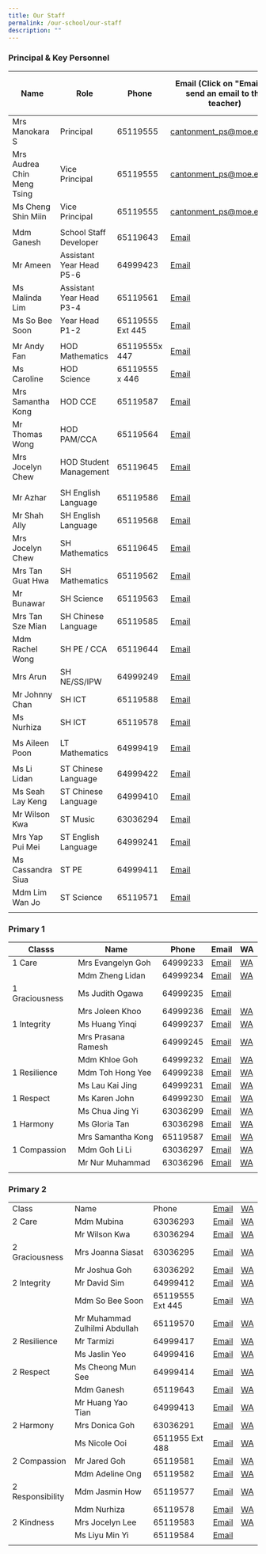 ```yaml
---
title: Our Staff
permalink: /our-school/our-staff
description: ""
---
```

### Principal & Key Personnel

| Name | Role | Phone | Email (Click on "Email" to send an email to the teacher) | WhatsApp((Press WA link on your phone to start a chat) |
|---|---|---|---|---|
| Mrs Manokara S | Principal | 65119555 | [cantonment\_ps@moe.edu.sg](mailto:cantonment_ps@moe.edu.sg) |   |
| Mrs Audrea Chin Meng Tsing | Vice Principal | 65119555 | [cantonment\_ps@moe.edu.sg](mailto:cantonment_ps@moe.edu.sg) |   |
| Ms Cheng Shin Miin | Vice Principal | 65119555 | [cantonment\_ps@moe.edu.sg](mailto:cantonment_ps@moe.edu.sg) |   |
|   |   |   |   |   |
| Mdm Ganesh | School Staff Developer |  65119643 | [Email](https://form.gov.sg/5dc1306d5bec6f0012034966) |  [WA](https://wa.me/6565119643) |
| Mr Ameen | Assistant Year Head P5-6  |  64999423 | [Email](https://form.gov.sg/5dc126385f93b50019043da0) |  [WA](https://wa.me/6564999423) |
| Ms Malinda Lim | Assistant Year Head P3-4 |  65119561 |  [Email](https://form.gov.sg/5dc12cb31b03c2001912301f) |  [WA](https://wa.me/6565119561) |
| Ms So Bee Soon | Year Head P1-2 |  65119555 Ext 445 | [Email](https://form.gov.sg/5dc11d231b03c200191229f0) |  [WA](https://wa.me/6565119646) |
|  |   |   |   |   |
| Mr Andy Fan | HOD Mathematics  |  65119555x 447 | [Email](https://form.gov.sg/5dc1301bb9014c0012b8c7ac) |  [WA](https://wa.me/6565119559) |
| Ms Caroline | HOD Science |  65119555 x 446 | [Email](https://form.gov.sg/5dc12b9f1b03c20019122fac) | [WA](https://wa.me/6565119558) |
| Mrs Samantha Kong | HOD CCE  |  65119587 | [Email](https://form.gov.sg/5dc130c7b9014c0012b8c7dc) |  [WA](https://wa.me/6565119587) |
| Mr Thomas Wong | HOD PAM/CCA |  65119564 | [Email](https://form.gov.sg/5dc1243b5f93b50019043ce0) |  [WA](https://wa.me/6565119564) |
| Mrs Jocelyn Chew | HOD Student Management |  65119645 | [Email](https://form.gov.sg/5dc220d011ecd70012ef9051) |  [WA](https://wa.me/6565119557) |
|   |   |   |   |   |
| Mr Azhar  | SH English Language |  65119586 | [Email](https://form.gov.sg/61c9eb126c60da00127bfaac) | [WA](https://wa.me/6565119586) |
| Mr Shah Ally | SH English Language  |  65119568 | [Email](https://form.gov.sg/5dc221dfc321c6001240b9a4) | [WA](https://wa.me/6565119568) |
| Mrs Jocelyn Chew | SH Mathematics  |  65119645 | [Email](https://form.gov.sg/5dc220d011ecd70012ef9051) | [WA](https://wa.me/6565119557) |
| Mrs Tan Guat Hwa  | SH Mathematics  |  65119562 | [Email](https://form.gov.sg/61c9ebb4f46e8700121fb164) | [WA](https://wa.me/6565119562) |
| Mr Bunawar | SH Science  |  65119563 | [Email](https://form.gov.sg/5dc130e9b9014c0012b8c800) | [WA](https://wa.me/6565119563) |
| Mrs Tan Sze Mian | SH Chinese Language |  65119585 | [Email](https://form.gov.sg/5dc12f9c5bec6f0012034925) | [WA](https://wa.me/6565119585) |
| Mdm Rachel Wong | SH PE / CCA |  65119644 | [Email](https://form.gov.sg/5dc12e165bec6f001203487c) | [WA](https://wa.me/6565119644) |
| Mrs Arun | SH NE/SS/IPW  | 64999249 | [Email](https://form.gov.sg/5e0587cddf378700118edf8b) | [WA](https://wa.me/6564999249) |
| Mr Johnny Chan | SH ICT  |  65119588 | [Email](https://form.gov.sg/5db78593506fd6001264ff1f) | [WA](https://wa.me/6565119588) |
| Ms Nurhiza | SH ICT  |  65119578 | [Email](https://form.gov.sg/5dc124691b03c20019122cb2) | [WA](https://wa.me/6565119578) |
|  |   |   |   |   |
| Ms Aileen Poon |  LT Mathematics |  64999419 | [Email](https://form.gov.sg/5dc261f0c321c6001240d3c0) | [WA](https://wa.me/6564999419) |
|   |   |   |   |   |
| Ms Li Lidan | ST Chinese Language |  64999422 | [Email](https://form.gov.sg/5dc125051b03c20019122cfa) | [WA](https://wa.me/6564999422) |
| Ms Seah Lay Keng | ST Chinese Language |  64999410 | [Email](https://form.gov.sg/5dc12d155f93b5001904400d) | [WA](https://wa.me/6564999410) |
| Mr Wilson Kwa | ST Music |  63036294 | [Email](https://form.gov.sg/5dc112571b03c200191225c5) | [WA](https://wa.me/6563036294) |
| Mrs Yap Pui Mei | ST English Language |  64999241 | [Email](https://form.gov.sg/5dc12ddd5bec6f001203485f) | [WA](https://wa.me/6564999241) |
| Ms Cassandra Siua | ST PE |  64999411 | [Email](https://form.gov.sg/5e0583cd8967b800114c11a7) | [WA](https://wa.me/6564999411) |
| Mdm Lim Wan Jo | ST Science |  65119571 | [Email](https://form.gov.sg/5dc21e4cc321c6001240b7fe) | [WA](https://wa.me/6565119571) |
|   |   |   |   |   |

### Primary 1

| Classs | Name | Phone | Email | WA |
|---|---|---|---|---|
| 1 Care | Mrs Evangelyn Goh | 64999233 | [Email](https://form.gov.sg/5dc12e3a5bec6f0012034894) | [WA](https://wa.me/6564999233) |
|  | Mdm Zheng Lidan | 64999234 | [Email](https://form.gov.sg/5dc11f395f93b50019043b0b) | [WA](https://wa.me/6564999234) |
|  1 Graciousness | Ms Judith Ogawa  | 64999235 | [Email](https://form.gov.sg/5e058457df378700118edef4)  |  |
|   | Mrs Joleen Khoo  | 64999236 | [Email](https://form.gov.sg/5e9d32fe31bb1d0011180355) | [WA](https://wa.me/6564999236) |
|  1 Integrity | Ms Huang Yinqi  | 64999237 | [Email](https://form.gov.sg/5dc11eb01b03c20019122a8b) | [WA](https://wa.me/6564999237) |
|   | Mrs Prasana Ramesh  | 64999245 | [Email](https://form.gov.sg/5f9f6a974e781300114a537a) | [WA](https://wa.me/6564999245) |
|   | Mdm Khloe Goh  | 64999232 | [Email](https://form.gov.sg/5dc11de15f93b50019043a85) | [WA](https://wa.me/6564999232) |
|  1 Resilience | Mdm Toh Hong Yee | 64999238  | [Email](https://form.gov.sg/61c9ee4347f7c60013119d0a) | [WA](https://wa.me/6564999238) |
|   | Ms Lau Kai Jing | 64999231 | [Email](https://form.gov.sg/5dc115231b03c200191226b6)  | [WA](https://wa.me/6564999231) |
|  1 Respect | Ms Karen John  | 64999230 | [Email](https://form.gov.sg/5dc12c811b03c20019123004) | [WA](https://wa.me/6564999230) |
|   | Ms Chua Jing Yi | 63036299 | [Email](https://form.gov.sg/61cd69393cff1000121db933) | [WA](https://wa.me/6563036299) |
|  1 Harmony | Ms Gloria Tan | 63036298 | [Email](https://form.gov.sg/61fb200c07aa770012cc998c) | [WA](https://wa.me/6563036298) |
|   | Mrs Samantha Kong | 65119587 | [Email](https://form.gov.sg/5dc130c7b9014c0012b8c7dc) | [WA](https://wa.me/6565119587) |
|  1 Compassion | Mdm Goh Li Li  | 63036297 | [Email](https://form.gov.sg/5dc11d8a1b03c20019122a22) | [WA](https://wa.me/6563036297) |
|   | Mr Nur Muhammad | 63036296 | [Email](https://form.gov.sg/5dc129795f93b50019043ed1) | [WA](https://wa.me/6563036296) |
| | | | | |

### Primary 2

|  |  |  |  |  |
|---|---|---|---|---|
| Class | Name | Phone | [Email](https://form.gov.sg/5dc10e9d1b03c2001912244d) | [WA](https://wa.me/6563036293) |
| 2 Care | Mdm Mubina | 63036293 | [Email](https://form.gov.sg/5dc112571b03c200191225c5) | [WA](https://wa.me/6563036294) |
|  | Mr Wilson Kwa | 63036294 | [Email](https://form.gov.sg/5fe170580ffe9700112ca150) | [WA](https://wa.me/6563036295) |
| 2 Graciousness | Mrs Joanna Siasat | 63036295 | [Email](https://form.gov.sg/5dc11d611b03c20019122a14) | [WA](https://wa.me/6563036292) |
|   | Mr Joshua Goh | 63036292 | [Email](https://form.gov.sg/5dc114db1b03c2001912269c) | [WA](https://wa.me/6564999412) |
| 2 Integrity | Mr David Sim  | 64999412 | [Email](https://form.gov.sg/5dc11d231b03c200191229f0) | [WA](https://wa.me/6565119646) |
|   | Mdm So Bee Soon  | 65119555 Ext 445 | [Email](https://form.gov.sg/61c9ed563cff100012cef5e8) | [WA](https://wa.me/6565119570) |
|   | Mr Muhammad Zulhilmi Abdullah | 65119570 | [Email](https://form.gov.sg/5dc11f105f93b50019043af8) | [WA](https://wa.me/6564999417) |
| 2 Resilience | Mr Tarmizi | 64999417 | [Email](https://form.gov.sg/60deacf6967a9000129466b5) | [WA](https://wa.me/6564999416) |
|   | Ms Jaslin Yeo | 64999416 | [Email](https://form.gov.sg/5dc1252c5f93b50019043d41) | [WA](https://wa.me/6564999414) |
| 2 Respect | Ms Cheong Mun See  | 64999414 | [Email](https://form.gov.sg/5dc1306d5bec6f0012034966) | [WA](https://wa.me/6565119643) |
|   | Mdm Ganesh  | 65119643  | [Email](https://form.gov.sg/61c9ed123cff100012cef300) | [WA](https://wa.me/6564999413) |
|   | Mr Huang Yao Tian | 64999413 | [Email](https://form.gov.sg/5dc1174b5f93b5001904386d) | [WA](https://wa.me/6563036291) |
| 2 Harmony | Mrs Donica Goh | 63036291 | [Email](https://form.gov.sg/61cd6a0cb3479f00129cb069) | [WA](https://wa.me/6565119642) |
|   | Ms Nicole Ooi | 6511955 Ext 488 | [Email](https://form.gov.sg/5e42c22f228e6f0011eaede8) | [WA](https://wa.me/6565119581) |
| 2 Compassion | Mr Jared Goh | 65119581 | [Email](https://form.gov.sg/5dc11e7f1b03c20019122a73) | [WA](https://wa.me/6565119582) |
|   | Mdm Adeline Ong | 65119582 | [Email](https://form.gov.sg/5dc118535f93b500190438be) | [WA](https://wa.me/6565119577) |
| 2 Responsibility | Mdm Jasmin How | 65119577 | [Email](https://form.gov.sg/5dc118535f93b500190438be) | [WA](https://wa.me/6565119577) |
|   | Mdm Nurhiza | 65119578 | [Email](https://form.gov.sg/5dc124691b03c20019122cb2) | [WA](https://wa.me/6565119578) |
| 2 Kindness | Mrs Jocelyn Lee | 65119583 | [Email](https://form.gov.sg/5dc11e395f93b50019043aa9)  | [WA](https://wa.me/6565119583) |
|   | Ms Liyu Min Yi | 65119584 | [Email](https://form.gov.sg/5e05880edf378700118edf96) |  |
| | | | | |